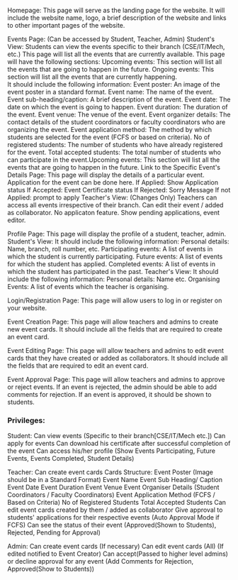 Homepage: 
This page will serve as the landing page for the website. 
It will include the website name, logo, a brief description of the website and links to other important pages of the website.

Events Page: (Can be accessed by Student, Teacher, Admin)
Student's View:
    Students can view the events specific to their branch (CSE/IT/Mech, etc.)
    This page will list all the events that are currently available. 
    This page will have the following sections:
    Upcoming events: This section will list all the events that are going to happen in the future.
    Ongoing events: This section will list all the events that are currently happening.    
    It should include the following information:
        Event poster: An image of the event poster in a standard format.
        Event name: The name of the event.
        Event sub-heading/caption: A brief description of the event.
        Event date: The date on which the event is going to happen.
        Event duration: The duration of the event.
        Event venue: The venue of the event.
        Event organizer details: The contact details of the student coordinators or faculty coordinators 
        who are organizing the event.
        Event application method: The method by which students are selected for the event (FCFS 
            or based on criteria).
        No of registered students: The number of students who have already registered for the event.
        Total accepted students: The total number of students who can participate in the event.Upcoming events: This section will list all the events that are going to happen in the future.
        Link to the Specific Event's Details Page: 
            This page will display the details of a particular event. Application for the event can be done here.
            If Applied:
                Show Application status
                If Accepted:
                    Event Certificate status
                If Rejected:
                    Sorry Message
            If not Applied:
                prompt to apply
Teacher's View: (Changes Only)
    Teachers can access all events irrespective of their branch.
    Can edit their event / added as collaborator.
    No applicaton feature. Show pending applications, event editor.
    

Profile Page: This page will display the profile of a student, teacher, admin. 
Student's View:
    It should include the following information:
        Personal details: Name, branch, roll number, etc.
        Participating events: A list of events in which the student is currently participating.
        Future events: A list of events for which the student has applied.
        Completed events: A list of events in which the student has participated in the past.
Teacher's View:
    It should include the following information:
        Personal details: Name etc.
        Organising Events: A list of events which the teacher is organising.
        
Login/Registration Page: This page will allow users to log in or register on your website.

Event Creation Page: This page will allow teachers and admins to create new event cards. 
    It should include all the fields that are required to create an event card.

Event Editing Page: This page will allow teachers and admins to edit event cards that they have created or 
added as collaborators. It should include all the fields that are required to edit an event card.

Event Approval Page: This page will allow teachers and admins to approve or reject events. 
If an event is rejected, the admin should be able to add comments for rejection.
If an event is approved, it should be shown to students.



### Privileges:
Student:
    Can view events (Specific to their branch[CSE/IT/Mech etc.])
    Can apply for events
    Can download his certificate after successful completion of the event
    Can access his/her profile (Show Events Participating, Future Events, Events Completed, 
    Student Details)

Teacher:
    Can create event cards 
        Cards Structure:
            Event Poster (Image should be in a Standard Format)
            Event Name
            Event Sub Heading/ Caption
            Event Date 
            Event Duration
            Event Venue
            Event Organiser Details (Student Coordinators / Faculty Coordinators)
            Event Application Method (FCFS / Based on Criteria)
            No of Registered Students 
            Total Accepted Students
    Can edit event cards created by them / added as collaborator
    Give approval to students' applications for their respective events (Auto Approval Mode if FCFS)
    Can see the status of their event (Approved(Shown to Students), Rejected, Pending for Approval)

Admin: 
    Can create event cards (If necessary)
    Can edit event cards (All) (If edited notified to Event Creator)
    Can accept(Passed to higher level admins) or decline approval for any event (Add Comments for 
    Rejection, Approved(Show to Students))